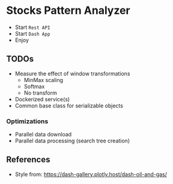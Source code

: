 # Stocks Pattern Analyzer

- Start `Rest API`
- Start `Dash App`
- Enjoy

## TODOs

- Measure the effect of window transformations
    - MinMax scaling
    - Softmax
    - No transform
- Dockerized service(s)
- Common base class for serializable objects

### Optimizations

- Parallel data download
- Parallel data processing (search tree creation)

## References

- Style from: https://dash-gallery.plotly.host/dash-oil-and-gas/